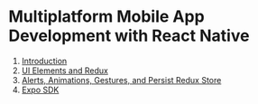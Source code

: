 # Multiplatform Mobile App Development with React Native
1. [Introduction](https://github.com/vanessaaleung/full-stack-notes/tree/master/react-native/intro)
2. [UI Elements and Redux](https://github.com/vanessaaleung/full-stack-notes/tree/master/react-native/ui-redux)
3. [Alerts, Animations, Gestures, and Persist Redux Store](https://github.com/vanessaaleung/full-stack-notes/tree/master/react-native/alerts-redux)
4. [Expo SDK](https://github.com/vanessaaleung/full-stack-notes/tree/master/react-native/expo-sdk)
